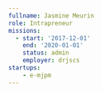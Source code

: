 ```yaml
---
fullname: Jasmine Meurin
role: Intrapreneur
missions:
  - start: '2017-12-01'
    end: '2020-01-01'
    status: admin
    employer: drjscs
startups:
    - e-mjpm
---
```

